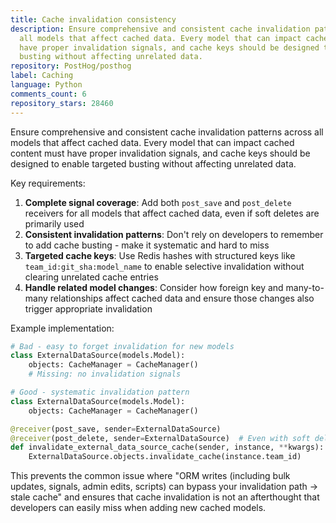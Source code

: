 ```yaml
---
title: Cache invalidation consistency
description: Ensure comprehensive and consistent cache invalidation patterns across
  all models that affect cached data. Every model that can impact cached content must
  have proper invalidation signals, and cache keys should be designed to enable targeted
  busting without affecting unrelated data.
repository: PostHog/posthog
label: Caching
language: Python
comments_count: 6
repository_stars: 28460
---
```


Ensure comprehensive and consistent cache invalidation patterns across all models that affect cached data. Every model that can impact cached content must have proper invalidation signals, and cache keys should be designed to enable targeted busting without affecting unrelated data.

Key requirements:
1. **Complete signal coverage**: Add both `post_save` and `post_delete` receivers for all models that affect cached data, even if soft deletes are primarily used
2. **Consistent invalidation patterns**: Don't rely on developers to remember to add cache busting - make it systematic and hard to miss
3. **Targeted cache keys**: Use Redis hashes with structured keys like `team_id:git_sha:model_name` to enable selective invalidation without clearing unrelated cache entries
4. **Handle related model changes**: Consider how foreign key and many-to-many relationships affect cached data and ensure those changes also trigger appropriate invalidation

Example implementation:
```python
# Bad - easy to forget invalidation for new models
class ExternalDataSource(models.Model):
    objects: CacheManager = CacheManager()
    # Missing: no invalidation signals

# Good - systematic invalidation pattern
class ExternalDataSource(models.Model):
    objects: CacheManager = CacheManager()

@receiver(post_save, sender=ExternalDataSource)
@receiver(post_delete, sender=ExternalDataSource)  # Even with soft deletes
def invalidate_external_data_source_cache(sender, instance, **kwargs):
    ExternalDataSource.objects.invalidate_cache(instance.team_id)
```

This prevents the common issue where "ORM writes (including bulk updates, signals, admin edits, scripts) can bypass your invalidation path → stale cache" and ensures that cache invalidation is not an afterthought that developers can easily miss when adding new cached models.